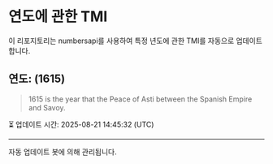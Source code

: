 
# 연도에 관한 TMI

이 리포지토리는 numbersapi를 사용하여 특정 년도에 관한 TMI를 자동으로 업데이트합니다.

## 연도: (1615)
> 1615 is the year that the Peace of Asti between the Spanish Empire and Savoy.

⏳ 업데이트 시간: 2025-08-21 14:45:32 (UTC)

---
자동 업데이트 봇에 의해 관리됩니다.
